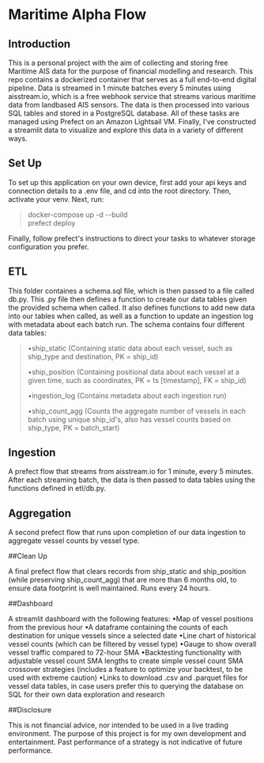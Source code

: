 # Maritime Alpha Flow

## Introduction

This is a personal project with the aim of collecting and storing free Maritime AIS data for the purpose of financial modelling and research. This repo contains a dockerized container that serves as a full end-to-end digital pipeline. Data is streamed in 1 minute batches every 5 minutes using aisstream.io, which is a free webhook service that streams various maritime data from landbased AIS sensors. The data is then processed into various SQL tables and stored in a PostgreSQL database. All of these tasks are managed using Prefect on an Amazon Lightsail VM. Finally, I've constructed a streamlit data to visualize and explore this data in a variety of different ways.

## Set Up

To set up this application on your own device, first add your api keys and connection details to a .env file, and cd into the root directory. Then, activate your venv. Next, run:
>docker-compose up -d --build \
>prefect deploy

Finally, follow prefect's instructions to direct your tasks to whatever storage configuration you prefer.

## ETL

This folder containes a schema.sql file, which is then passed to a file called db.py. This .py file then defines a function to create our data tables given the provided schema when called. It also defines functions to add new data into our tables when called, as well as a function to update an ingestion log with metadata about each batch run. The schema contains four different data tables:
>
>•ship_static (Containing static data about each vessel, such as ship_type and destination, PK = ship_id)
>
>•ship_position (Containing positional data about each vessel at a given time, such as coordinates, PK = ts [timestamp], FK = ship_id)
>
>•ingestion_log (Contains metadata about each ingestion run)
>
>•ship_count_agg (Counts the aggregate number of vessels in each batch using unique ship_id's, also has vessel counts based on ship_type, PK = batch_start)

## Ingestion

A prefect flow that streams from aisstream.io for 1 minute, every 5 minutes. After each streaming batch, the data is then passed to data tables using the functions defined in etl/db.py.

## Aggregation

A second prefect flow that runs upon completion of our data ingestion to aggregate vessel counts by vessel type.

##Clean Up

A final prefect flow that clears records from ship_static and ship_position (while preserving ship_count_agg) that are more than 6 months old, to ensure data footprint is well maintained. Runs every 24 hours.

##Dashboard

A streamlit dashboard with the following features:
•Map of vessel positions from the previous hour
•A dataframe containing the counts of each destination for unique vessels since a selected date
•Line chart of historical vessel counts (which can be filtered by vessel type)
•Gauge to show overall vessel traffic compared to 72-hour SMA
•Backtesting functionality with adjustable vessel count SMA lengths to create simple vessel count SMA crossover strategies (includes a feature to optimize your backtest, to be used with extreme caution)
•Links to download .csv and .parquet files for vessel data tables, in case users prefer this to querying the database on SQL for their own data exploration and research


##Disclosure

This is not financial advice, nor intended to be used in a live trading environment. The purpose of this project is for my own development and entertainment. Past performance of a strategy is not indicative of future performance. 
